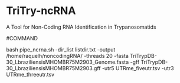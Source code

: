 # TriTry-ncRNA
 A Tool for Non-Coding RNA Identification in Trypanosomatids

#COMMAND

bash pipe_ncrna.sh -dir_list listdir.txt -output /home/raquelh/noncodingRNA/ -threads 20 -fasta TriTrypDB-30_LbraziliensisMHOMBR75M2903_Genome.fasta -gff TriTrypDB-30_LbraziliensisMHOMBR75M2903.gff -utr5 UTRme_fiveutr.tsv -utr3 UTRme_threeutr.tsv
